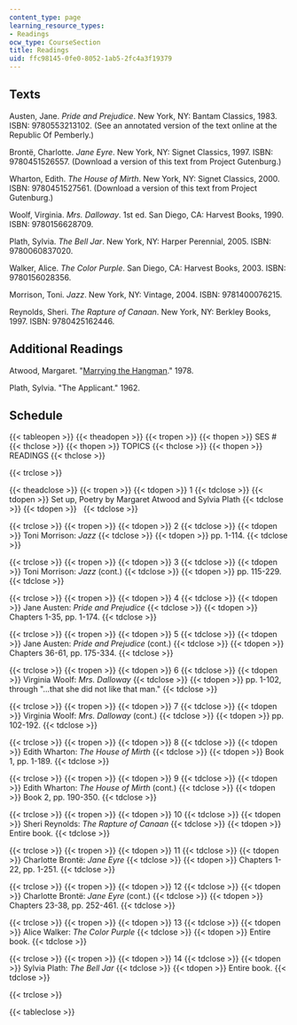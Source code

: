 ```yaml
---
content_type: page
learning_resource_types:
- Readings
ocw_type: CourseSection
title: Readings
uid: ffc98145-0fe0-8052-1ab5-2fc4a3f19379
---
```


Texts
-----

Austen, Jane. _Pride and Prejudice_. New York, NY: Bantam Classics, 1983. ISBN: 9780553213102. (See an annotated version of the text online at the Republic Of Pemberly.)

Brontë, Charlotte. _Jane Eyre_. New York, NY: Signet Classics, 1997. ISBN: 9780451526557. (Download a version of this text from Project Gutenburg.)

Wharton, Edith. _The House of Mirth_. New York, NY: Signet Classics, 2000. ISBN: 9780451527561. (Download a version of this text from Project Gutenburg.)

Woolf, Virginia. _Mrs. Dalloway_. 1st ed. San Diego, CA: Harvest Books, 1990. ISBN: 9780156628709.

Plath, Sylvia. _The Bell Jar_. New York, NY: Harper Perennial, 2005. ISBN: 9780060837020.

Walker, Alice. _The Color Purple_. San Diego, CA: Harvest Books, 2003. ISBN: 9780156028356.

Morrison, Toni. _Jazz_. New York, NY: Vintage, 2004. ISBN: 9781400076215.

Reynolds, Sheri. _The Rapture of Canaan_. New York, NY: Berkley Books, 1997. ISBN: 9780425162446.

Additional Readings
-------------------

Atwood, Margaret. "[Marrying the Hangman](http://www.poetryfoundation.org/archive/poem.html?id=177287)." 1978.

Plath, Sylvia. "The Applicant." 1962.

Schedule
--------

{{< tableopen >}}
{{< theadopen >}}
{{< tropen >}}
{{< thopen >}}
SES #
{{< thclose >}}
{{< thopen >}}
TOPICS
{{< thclose >}}
{{< thopen >}}
READINGS
{{< thclose >}}

{{< trclose >}}

{{< theadclose >}}
{{< tropen >}}
{{< tdopen >}}
1
{{< tdclose >}}
{{< tdopen >}}
Set up, Poetry by Margaret Atwood and Sylvia Plath
{{< tdclose >}}
{{< tdopen >}}
 
{{< tdclose >}}

{{< trclose >}}
{{< tropen >}}
{{< tdopen >}}
2
{{< tdclose >}}
{{< tdopen >}}
Toni Morrison: _Jazz_
{{< tdclose >}}
{{< tdopen >}}
pp. 1-114.
{{< tdclose >}}

{{< trclose >}}
{{< tropen >}}
{{< tdopen >}}
3
{{< tdclose >}}
{{< tdopen >}}
Toni Morrison: _Jazz_ (cont.)
{{< tdclose >}}
{{< tdopen >}}
pp. 115-229.
{{< tdclose >}}

{{< trclose >}}
{{< tropen >}}
{{< tdopen >}}
4
{{< tdclose >}}
{{< tdopen >}}
Jane Austen: _Pride and Prejudice_
{{< tdclose >}}
{{< tdopen >}}
Chapters 1-35, pp. 1-174.
{{< tdclose >}}

{{< trclose >}}
{{< tropen >}}
{{< tdopen >}}
5
{{< tdclose >}}
{{< tdopen >}}
Jane Austen: _Pride and Prejudice_ (cont.)
{{< tdclose >}}
{{< tdopen >}}
Chapters 36-61, pp. 175-334.
{{< tdclose >}}

{{< trclose >}}
{{< tropen >}}
{{< tdopen >}}
6
{{< tdclose >}}
{{< tdopen >}}
Virginia Woolf: _Mrs. Dalloway_
{{< tdclose >}}
{{< tdopen >}}
pp. 1-102, through "...that she did not like that man."
{{< tdclose >}}

{{< trclose >}}
{{< tropen >}}
{{< tdopen >}}
7
{{< tdclose >}}
{{< tdopen >}}
Virginia Woolf: _Mrs. Dalloway_ (cont.)
{{< tdclose >}}
{{< tdopen >}}
pp. 102-192.
{{< tdclose >}}

{{< trclose >}}
{{< tropen >}}
{{< tdopen >}}
8
{{< tdclose >}}
{{< tdopen >}}
Edith Wharton: _The House of Mirth_
{{< tdclose >}}
{{< tdopen >}}
Book 1, pp. 1-189.
{{< tdclose >}}

{{< trclose >}}
{{< tropen >}}
{{< tdopen >}}
9
{{< tdclose >}}
{{< tdopen >}}
Edith Wharton: _The House of Mirth_ (cont.)
{{< tdclose >}}
{{< tdopen >}}
Book 2, pp. 190-350.
{{< tdclose >}}

{{< trclose >}}
{{< tropen >}}
{{< tdopen >}}
10
{{< tdclose >}}
{{< tdopen >}}
Sheri Reynolds: _The Rapture of Canaan_
{{< tdclose >}}
{{< tdopen >}}
Entire book.
{{< tdclose >}}

{{< trclose >}}
{{< tropen >}}
{{< tdopen >}}
11
{{< tdclose >}}
{{< tdopen >}}
Charlotte Brontë: _Jane Eyre_
{{< tdclose >}}
{{< tdopen >}}
Chapters 1-22, pp. 1-251.
{{< tdclose >}}

{{< trclose >}}
{{< tropen >}}
{{< tdopen >}}
12
{{< tdclose >}}
{{< tdopen >}}
Charlotte Brontë: _Jane Eyre_ (cont.)
{{< tdclose >}}
{{< tdopen >}}
Chapters 23-38, pp. 252-461.
{{< tdclose >}}

{{< trclose >}}
{{< tropen >}}
{{< tdopen >}}
13
{{< tdclose >}}
{{< tdopen >}}
Alice Walker: _The Color Purple_
{{< tdclose >}}
{{< tdopen >}}
Entire book.
{{< tdclose >}}

{{< trclose >}}
{{< tropen >}}
{{< tdopen >}}
14
{{< tdclose >}}
{{< tdopen >}}
Sylvia Plath: _The Bell Jar_
{{< tdclose >}}
{{< tdopen >}}
Entire book.
{{< tdclose >}}

{{< trclose >}}

{{< tableclose >}}